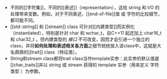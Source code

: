 - 不同的[[字符集]]，不同的[[表述]]（representation），这给 string 和 I/O 的处理带来变数。例如，对于不同表述，[[end-of-file]]值 或 字符的比较细节，都可能不同。
- [[std::string]] 和 [[stream]] class 可针对[[内建类型]]而实例化（instantiated），特别是针对 char 和 wchar_t，自C++11 起还加上 char16_t 和 char32_t 。但内建类型的 *接口* 不可改变，因而才会引进一个独立的class，并将**如何处理和表述相关各方面**之细节统统放入该class中，这就是大名鼎鼎的[[trait]] class（特征类）。
- String和stream class都将trait class当作template实参：此实参的默认值是[[char_traits]]并以 string 或 stream 获得的 template 实参（用来定义 字符类型 ）为参数。